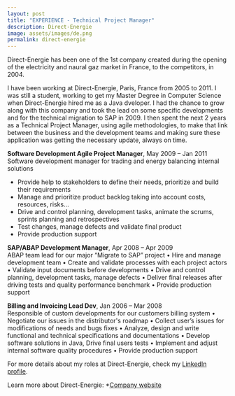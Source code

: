 ```yaml
---
layout: post
title: "EXPERIENCE - Technical Project Manager"
description: Direct-Energie
image: assets/images/de.png
permalink: direct-energie
---
```


Direct-Energie has been one of the 1st company created during the opening of the electricity and naural gaz market in France, to the competitors, in 2004.

I have been working at Direct-Energie, Paris, France from 2005 to 2011. I was still a student, working to get my Master Degree in Computer Science when Direct-Energie hired me as a Java dveloper. I had the chance to grow along with this company and took the lead on some specific developments and for the technical migration to SAP in 2009. I then spent the next 2 years as a Technical Project Manager, using agile methodologies, to make that link between the business and the development teams and making sure these application was getting the necessary update, always on time.

**Software Development Agile Project Manager**, May 2009 – Jan 2011
<br>Software development manager for trading and energy balancing internal solutions 
* Provide help to stakeholders to define their needs, prioritize and build their requirements
* Manage and prioritize product backlog taking into account costs, resources, risks…
* Drive and control planning, development tasks, animate the scrums, sprints planning and retrospectives 
* Test changes, manage defects and validate final product 
* Provide production support

**SAP/ABAP Development Manager**, Apr 2008 – Apr 2009
<br>ABAP team lead for our major “Migrate to SAP” project 
•	Hire and manage development team 
•	Create and validate processes with each project actors 
•	Validate input documents before developments 
•	Drive and control planning, development tasks, manage defects 
•	Deliver final releases after driving tests and quality performance benchmark 
•	Provide production support

**Billing and Invoicing Lead Dev**, Jan 2006 – Mar 2008
<br>Responsible of custom developments for our customers billing system
•	Negotiate our issues in the distributor's roadmap
•	Collect user’s issues for modifications of needs and bugs fixes 
•	Analyze, design and write functional and technical specifications and documentations 
•	Develop software solutions in Java, Drive final users tests 
•	Implement and adjust internal software quality procedures 
•	Provide production support

For more details about my roles at Direct-Energie, check my <A href="https://www.linkedin.com/in/christophebenoist/">LinkedIn profile</A>.

Learn more about Direct-Energie:
*<a href="https://www.direct-energie.com/" target="_blank">Company website</a>